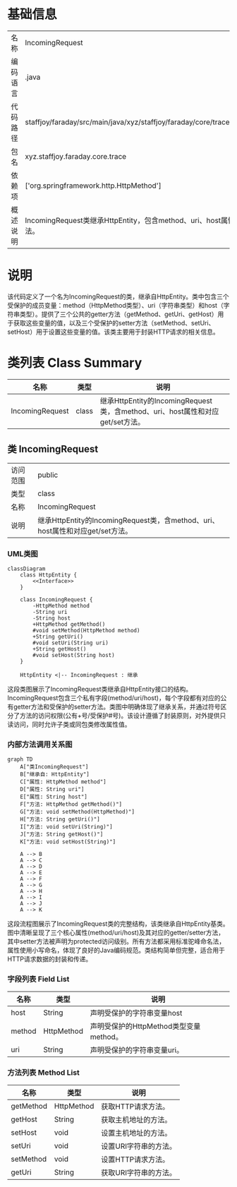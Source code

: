 # 基础信息

|      |      |
|------|------|
| 名称 | IncomingRequest |
| 编码语言 | .java |
| 代码路径 | staffjoy/faraday/src/main/java/xyz/staffjoy/faraday/core/trace/IncomingRequest.java |
| 包名 | xyz.staffjoy.faraday.core.trace |
| 依赖项 | ['org.springframework.http.HttpMethod'] |
| 概述说明 | IncomingRequest类继承HttpEntity，包含method、uri、host属性和对应getter/setter方法。 |

# 说明

该代码定义了一个名为IncomingRequest的类，继承自HttpEntity。类中包含三个受保护的成员变量：method（HttpMethod类型）、uri（字符串类型）和host（字符串类型）。提供了三个公共的getter方法（getMethod、getUri、getHost）用于获取这些变量的值，以及三个受保护的setter方法（setMethod、setUri、setHost）用于设置这些变量的值。该类主要用于封装HTTP请求的相关信息。

# 类列表 Class Summary

| 名称   | 类型  | 说明 |
|-------|------|-------------|
| IncomingRequest | class | 继承HttpEntity的IncomingRequest类，含method、uri、host属性和对应get/set方法。 |



## 类 IncomingRequest

|      |      |
|------|------|
| 访问范围 | public |
| 类型 | class |
| 名称 | IncomingRequest |
| 说明 | 继承HttpEntity的IncomingRequest类，含method、uri、host属性和对应get/set方法。 |


### UML类图

```mermaid
classDiagram
    class HttpEntity {
        <<Interface>>
    }
    
    class IncomingRequest {
        -HttpMethod method
        -String uri
        -String host
        +HttpMethod getMethod()
        #void setMethod(HttpMethod method)
        +String getUri()
        #void setUri(String uri)
        +String getHost()
        #void setHost(String host)
    }
    
    HttpEntity <|-- IncomingRequest : 继承
```

这段类图展示了IncomingRequest类继承自HttpEntity接口的结构。IncomingRequest包含三个私有字段(method/uri/host)，每个字段都有对应的公有getter方法和受保护的setter方法。类图中明确体现了继承关系，并通过符号区分了方法的访问权限(公有+号/受保护#号)。该设计遵循了封装原则，对外提供只读访问，同时允许子类或同包类修改属性值。


### 内部方法调用关系图

```mermaid
graph TD
    A["类IncomingRequest"]
    B["继承自: HttpEntity"]
    C["属性: HttpMethod method"]
    D["属性: String uri"]
    E["属性: String host"]
    F["方法: HttpMethod getMethod()"]
    G["方法: void setMethod(HttpMethod)"]
    H["方法: String getUri()"]
    I["方法: void setUri(String)"]
    J["方法: String getHost()"]
    K["方法: void setHost(String)"]

    A --> B
    A --> C
    A --> D
    A --> E
    A --> F
    A --> G
    A --> H
    A --> I
    A --> J
    A --> K
```

这段流程图展示了IncomingRequest类的完整结构，该类继承自HttpEntity基类。图中清晰呈现了三个核心属性(method/uri/host)及其对应的getter/setter方法，其中setter方法被声明为protected访问级别。所有方法都采用标准驼峰命名法，属性使用小写命名，体现了良好的Java编码规范。类结构简单但完整，适合用于HTTP请求数据的封装和传递。

### 字段列表 Field List

| 名称  | 类型  | 说明 |
|-------|-------|------|
| host | String | 声明受保护的字符串变量host |
| method | HttpMethod | 声明受保护的HttpMethod类型变量method。 |
| uri | String | 声明受保护的字符串变量uri。 |

### 方法列表 Method List

| 名称  | 类型  | 说明 |
|-------|-------|------|
| getMethod | HttpMethod | 获取HTTP请求方法。 |
| getHost | String | 获取主机地址的方法。 |
| setHost | void | 设置主机地址的方法。 |
| setUri | void | 设置URI字符串的方法。 |
| setMethod | void | 设置HTTP请求方法。 |
| getUri | String | 获取URI字符串的方法。 |




